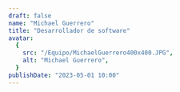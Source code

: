 ```yaml
---
draft: false
name: "Michael Guerrero"
title: "Desarrollador de software"
avatar:
  {
    src: "/Equipo/MichaelGuerrero400x400.JPG",
    alt: "Michael Guerrero",
  }
publishDate: "2023-05-01 10:00"
---
```

